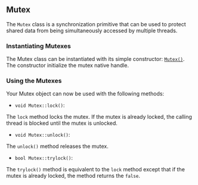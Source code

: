 ## Mutex

The `Mutex` class is a synchronization primitive that can be used to protect
shared data from being simultaneously accessed by multiple threads.

### Instantiating Mutexes

The Mutex class can be instantiated with its simple constructor: [`Mutex()`][1].
The constructor initialize the mutex native handle.

### Using the Mutexes

Your Mutex object can now be used with the following methods:

* `void Mutex::lock()`:

The `lock` method locks the mutex. If the mutex is already locked, the calling
thread is blocked until the mutex is unlocked.

* `void Mutex::unlock()`:

The `unlock()` method releases the mutex.

* `bool Mutex::trylock()`:

The `trylock()` method is equivalent to the `lock` method except that if the
mutex is already locked, the method returns the `false`.

[1]: https://github.com/aliou/lilwrapper/blob/da84c6b8aff82e19a14b3349fe9bd473ad1e060d/src/Thread/Mutex.cpp#L11
